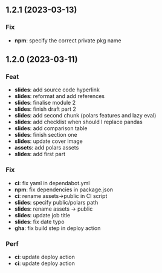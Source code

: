 ## 1.2.1 (2023-03-13)

### Fix

- **npm**: specify the correct private pkg name

## 1.2.0 (2023-03-11)

### Feat

- **slides**: add source code hyperlink
- **slides**: reformat and add references
- **slides**: finalise module 2
- **slides**: finish draft part 2
- **slides**: add second chunk (polars features and lazy eval)
- **slides**: add checklist when should I replace pandas
- **slides**: add comparison table
- **slides**: finish section one
- **slides**: update cover image
- **assets**: add polars assets
- **slides**: add first part

### Fix

- **ci**: fix yaml in dependabot.yml
- **npm**: fix dependencies in package.json
- **ci**: rename assets->public in CI script
- **slides**: specify public/polars path
- **slides**: rename assets -> public
- **slides**: update job title
- **slides**: fix date typo
- **gha**: fix build step in deploy action

### Perf

- **ci**: update deploy action
- **ci**: update deploy action
